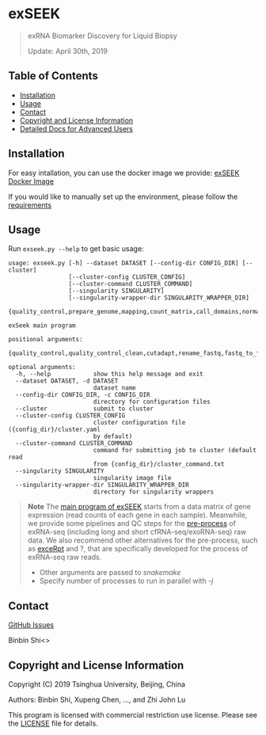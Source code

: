 # exSEEK

> exRNA Biomarker Discovery for Liquid Biopsy
>
> Update: April 30th, 2019

## Table of Contents

- [Installation](#installation)
- [Usage](#usage)
- [Contact](#contact)
- [Copyright and License Information](#copyright-and-license-information)
- [Detailed Docs for Advanced Users](http://exSEEK.gitbook.io)


## Installation

For easy intallation, you can use the docker image we provide: [exSEEK Docker Image]()

If you would like to manually set up the environment, please follow the [requirements](https://exseek.gitbook.io/docs/installation)



## Usage

Run `exseek.py --help` to get basic usage:

```
usage: exseek.py [-h] --dataset DATASET [--config-dir CONFIG_DIR] [--cluster]
                 [--cluster-config CLUSTER_CONFIG]
                 [--cluster-command CLUSTER_COMMAND]
                 [--singularity SINGULARITY]
                 [--singularity-wrapper-dir SINGULARITY_WRAPPER_DIR]
                 {quality_control,prepare_genome,mapping,count_matrix,call_domains,normalization,feature_selection,update_sequential_mapping,update_singularity_wrappers}

exSeek main program

positional arguments:
  {quality_control,quality_control_clean,cutadapt,rename_fastq,fastq_to_fasta,prepare_genome,bigwig,mapping,count_matrix,call_domains,merge_domains,combine_domains,normalization,feature_selection,differential_expression,evaluate_features,igv,update_sequential_mapping,update_singularity_wrappers}

optional arguments:
  -h, --help            show this help message and exit
  --dataset DATASET, -d DATASET
                        dataset name
  --config-dir CONFIG_DIR, -c CONFIG_DIR
                        directory for configuration files
  --cluster             submit to cluster
  --cluster-config CLUSTER_CONFIG
                        cluster configuration file ({config_dir}/cluster.yaml
                        by default)
  --cluster-command CLUSTER_COMMAND
                        command for submitting job to cluster (default read
                        from {config_dir}/cluster_command.txt
  --singularity SINGULARITY
                        singularity image file
  --singularity-wrapper-dir SINGULARITY_WRAPPER_DIR
                        directory for singularity wrappers
```

> **Note**
> The [main program of exSEEK](https://github.com/lulab/exSEEK_docs/tree/master/exseek) starts from a data matrix of gene expression (read counts of each gene in each sample). Meanwhile, we provide some pipelines and QC steps for the [pre-process](https://github.com/lulab/exSEEK_docs/tree/master/pre-process) of exRNA-seq (including long and short  cfRNA-seq/exoRNA-seq) raw data. We also recommend other alternatives for the pre-process, such as [exceRpt](https://github.com/gersteinlab/exceRpt) and ?, that are specifically developed for the process of exRNA-seq raw reads.
> * Other arguments are passed to *snakemake*
> * Specify number of processes to run in parallel with *-j*


## Contact

[GitHub Issues](https://github.com/lulab/exSEEK/issues)

Binbin Shi<>


## Copyright and License Information
Copyright (C) 2019 Tsinghua University, Beijing, China 

Authors: Binbin Shi, Xupeng Chen, ..., and Zhi John Lu 

This program is licensed with commercial restriction use license. Please see the [LICENSE](http://exseek.ncrnalab.org/LICEN) file for details.
